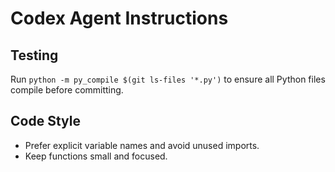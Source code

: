 # Codex Agent Instructions

## Testing
Run `python -m py_compile $(git ls-files '*.py')` to ensure all Python files compile before committing.

## Code Style
- Prefer explicit variable names and avoid unused imports.
- Keep functions small and focused.

